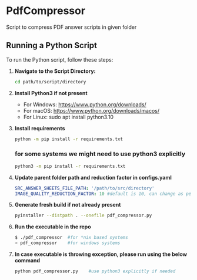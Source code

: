 # PdfCompressor

Script to compress PDF answer scripts in given folder 

## Running a Python Script

To run the Python script, follow these steps:

1. **Navigate to the Script Directory:**

    ```bash
    cd path/to/script/directory
    ```
2. **Install Python3 if not present**
    - For Windows: https://www.python.org/downloads/
    - For macOS: https://www.python.org/downloads/macos/
    - For Linux: sudo apt install python3.10
3. **Install requirements**

    ```bash
    python -m pip install -r requirements.txt
    ```
    ### for some systems we might need to use python3 explicitly
    ```bash
    python3 -m pip install -r requirements.txt
    ```
4. **Update parent folder path and reduction factor in configs.yaml**

    ```yaml
    SRC_ANSWER_SHEETS_FILE_PATH: '/path/to/src/directory'
    IMAGE_QUALITY_REDUCTION_FACTOR: 10 #default is 10, can change as per requirement
    ```
5. **Generate fresh build if not already present**

    ```bash
    pyinstaller --distpath . --onefile pdf_compressor.py
    ```
6. **Run the executable in the repo**
    
    ```bash
    $ ./pdf_compressor  #for *nix based systems
    > pdf_compressor    #for windows systems
    ```
7. **In case executable is throwing exception, please run using the below command**
    ```bash
    python pdf_compressor.py    #use python3 explicitly if needed
    ```

